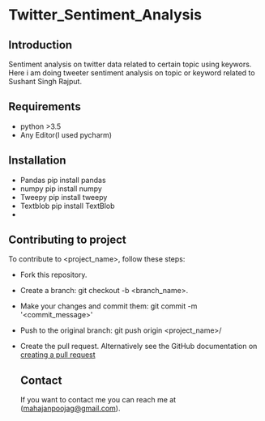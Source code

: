 # Twitter_Sentiment_Analysis

## Introduction
Sentiment analysis on twitter data related to certain topic using keywors.
Here i am doing tweeter sentiment analysis on topic or keyword related to Sushant Singh Rajput.

## Requirements
- python >3.5
- Any Editor(I used pycharm)

## Installation
- Pandas pip install pandas
- numpy  pip install numpy
- Tweepy pip install tweepy
- Textblob pip install TextBlob
-

## Contributing to project
To contribute to <project_name>, follow these steps:

- Fork this repository.
- Create a branch: git checkout -b <branch_name>.
- Make your changes and commit them: git commit -m '<commit_message>'
- Push to the original branch: git push origin <project_name>/<location>
- Create the pull request.
  Alternatively see the GitHub documentation on [creating a pull request](https://docs.github.com/en/github/collaborating-with-issues-and-pull-requests/creating-a-pull-request)
  
  ## Contact
  If you want to contact me you can reach me at (mahajanpoojag@gmail.com).

